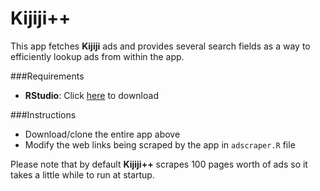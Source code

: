 Kijiji++
==============

This app fetches **Kijiji** ads and provides several search fields as a way to efficiently lookup ads from within the app.

###Requirements
* **RStudio**: Click [here](http://www.rstudio.com/products/rstudio/download/) to download

###Instructions

* Download/clone the entire app above
* Modify the web links being scraped by the app in `adscraper.R` file

Please note that by default **Kijiji++** scrapes 100 pages worth of ads so it takes a little while to run at startup.

